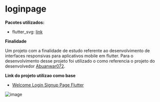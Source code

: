 # loginpage


**Pacotes utilizados:**

- flutter_svg: [link](https://pub.dev/packages/flutter_svg)

**Finalidade**

Um projeto com a finalidade de estudo referente ao desenvolvimento de interfaces responsivas para aplicativos mobile em flutter. 
Para o desenvolvimento desse projeto foi utilizado o como referencia o projeto do desenvolvedor [Abuanwar072](https://github.com/abuanwar072).

**Link do projeto utilizao como base**

- [Welcome Login Signup Page Flutter](https://github.com/abuanwar072/Welcome-Login-Signup-Page-Flutter)


![image](https://user-images.githubusercontent.com/7662248/149335683-37757010-2de2-4632-aae7-3ef36d00dc9a.png)
